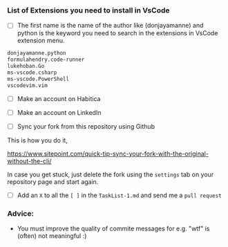 ### List of Extensions you need to install in VsCode

- [ ] The first name is the name of the author like (donjayamanne) and python is the keyword you need to search in the extensions in VsCode extension menu.

```sh
donjayamanne.python
formulahendry.code-runner
lukehoban.Go
ms-vscode.csharp
ms-vscode.PowerShell
vscodevim.vim
```

- [ ] Make an account on Habitica

- [ ] Make an account on LinkedIn

- [ ] Sync your fork from this repository using Github

This is how you do it,

https://www.sitepoint.com/quick-tip-sync-your-fork-with-the-original-without-the-cli/

In case you get stuck, just delete the fork using the `settings` tab on your repository page and start again.

- [ ] Add an `X` to all the ` [ ] ` in the `TaskList-1.md` and send me a `pull request`

### Advice: 

- You must improve the quality of commite messages for e.g. "wtf" is (often) not meaningful :)